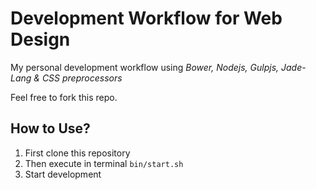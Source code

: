# Development Workflow for Web Design

My personal development workflow using *Bower, Nodejs, Gulpjs, Jade-Lang & CSS preprocessors*

Feel free to fork this repo.


## How to Use?

1. First clone this repository
2. Then execute in terminal `bin/start.sh`
3. Start development
